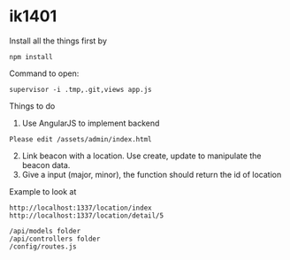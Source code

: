# ik1401
Install all the things first by 
```
npm install
```
Command to open:
```
supervisor -i .tmp,.git,views app.js
```

Things to do

1. Use AngularJS to implement backend
  ```
  Please edit /assets/admin/index.html
  ```
2. Link beacon with a location. Use create, update to manipulate the beacon data.
3. Give a input (major, minor), the function should return the id of location

Example to look at
```
http://localhost:1337/location/index
http://localhost:1337/location/detail/5

/api/models folder
/api/controllers folder
/config/routes.js
```
